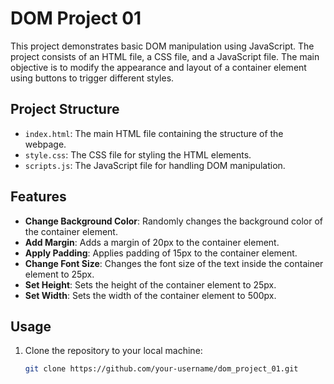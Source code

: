 # DOM Project 01

This project demonstrates basic DOM manipulation using JavaScript. The project consists of an HTML file, a CSS file, and a JavaScript file. The main objective is to modify the appearance and layout of a container element using buttons to trigger different styles.

## Project Structure

- `index.html`: The main HTML file containing the structure of the webpage.
- `style.css`: The CSS file for styling the HTML elements.
- `scripts.js`: The JavaScript file for handling DOM manipulation.

## Features

- **Change Background Color**: Randomly changes the background color of the container element.
- **Add Margin**: Adds a margin of 20px to the container element.
- **Apply Padding**: Applies padding of 15px to the container element.
- **Change Font Size**: Changes the font size of the text inside the container element to 25px.
- **Set Height**: Sets the height of the container element to 25px.
- **Set Width**: Sets the width of the container element to 500px.

## Usage

1. Clone the repository to your local machine:
   ```bash
   git clone https://github.com/your-username/dom_project_01.git